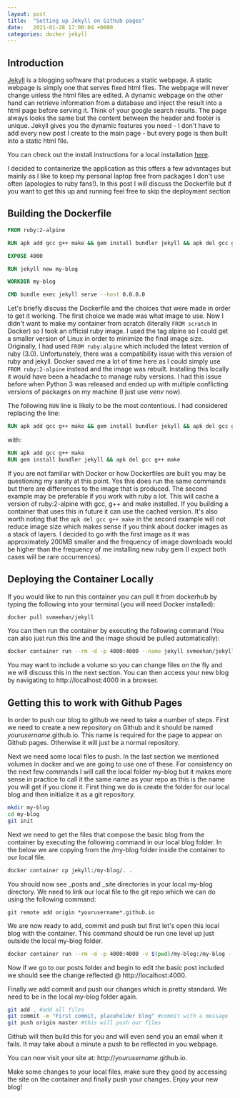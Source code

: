 ```yaml
---
layout: post
title:  "Setting up Jekyll on Github pages"
date:   2021-01-28 17:00:04 +0000
categories: docker jekyll
---
```

## Introduction

[Jekyll](https://jekyllrb.com) is a blogging software that produces a static webpage. A static webpage is simply one that serves fixed html files. The webpage will never change unless the html files are edited. A dynamic webpage on the other hand can retrieve information from a database and inject the result into a html page before serving it. Think of your google search results. The page always looks the same but the content between the header and footer is unique. Jekyll gives you the dynamic features you need - I don't have to add every new post I create to the main page - but every page is then built into a static html file.

You can check out the install instructions for a local installation [here](https://jekyllrb.com/docs/).

I decided to containerize the application as this offers a few advantages but mainly as I like to keep my personal laptop free from packages I don't use often (apologies to ruby fans!). In this post I will discuss the Dockerfile but if you want to get this up and running feel free to skip the deployment section

## Building the Dockerfile

``` dockerfile
FROM ruby:2-alpine

RUN apk add gcc g++ make && gem install bundler jekyll && apk del gcc g++ make

EXPOSE 4000

RUN jekyll new my-blog

WORKDIR my-blog

CMD bundle exec jekyll serve --host 0.0.0.0
```

Let's briefly discuss the Dockerfile and the choices that were made in order to get it working. The first choice we made was what image to use. Now I didn't want to make my container from scratch (literally `FROM scratch` in Docker) so I took an official ruby image. I used the tag alpine so I could get a smaller version of Linux in order to minimize the final image size.  Originally, I had used `FROM ruby:alpine` which included the latest version of ruby (3.0). Unfortunately, there was a compatibility issue with this version of ruby and jekyll. Docker saved me a lot of time here as I could simply use `FROM ruby:2-alpine` instead and the image was rebuilt. Installing this locally it would have been a headache to manage ruby versions. I had this issue before when Python 3 was released and ended up with multiple conflicting versions of packages on my machine (I just use *venv* now). 

The following  `RUN` line is likely to be the most contentious. I had considered replacing the line:

``` dockerfile
RUN apk add gcc g++ make && gem install bundler jekyll && apk del gcc g++ make
```
with:

``` dockerfile
RUN apk add gcc g++ make 
RUN gem install bundler jekyll && apk del gcc g++ make 
```

If you are not familiar with Docker or how Dockerfiles are built you may be questioning my sanity at this point. Yes this does run the same commands but there are differences to the image that is produced. The second example may be preferable if you work with ruby a lot. This will cache a version of ruby:2-alpine with gcc, g++ and make installed. If you building a container that uses this in future it can use the cached version. It's also worth noting that the `apk del gcc g++ make` in the second example will not reduce image size which makes sense if you think about docker images as a stack of layers. I decided to go with the first image as it was approximately 200MB smaller and the frequency of image downloads would be higher than the frequency of me installing new ruby gem (I expect both cases will be rare occurrences).

## Deploying the Container Locally

If you would like to run this container you can pull it from dockerhub by typing the following into your terminal (you will need Docker installed):

``` sh
docker pull svmeehan/jekyll
```

You can then run the container by executing the following command (You can also just run this line and the image should be pulled automatically):

``` sh
docker container run --rm -d -p 4000:4000 --name jekyll svmeehan/jekyll
```
You may want to include a volume so you can change files on the fly and we will discuss this in the next section. You can then access your new blog by navigating to http://localhost:4000 in a browser.

## Getting this to work with Github Pages

In order to push our blog to github we need to take a number of steps. First we need to create a new repository on Github and it should be named *yourusername*.github.io. This name is required for the page to appear on Github pages. Otherwise it will just be a normal repository.

Next we need some local files to push. In the last section we mentioned volumes in docker and we are going to use one of these. For consistency on the next few commands I will call the local folder my-blog but it makes more sense in practice to call it the same name as your repo as this is the name you will get if you clone it. First thing we do is create the folder for our local blog and then initialize it as a git repository.

``` sh
mkdir my-blog
cd my-blog
git init
```
Next we need to get the files that compose the basic blog from the container by executing the following command in our local blog folder. In the below we are copying from the /my-blog folder inside the container to our local file.

``` sh
docker container cp jekyll:/my-blog/. .
```

You should now see _posts and _site directories in your local my-blog directory. We need to link our local file to the git repo which we can do using the following command:

```
git remote add origin *yourusername*.github.io
```

We are now ready to add, commit and push but first let's open this local blog with the container. This command should be run one level up  just outside the local my-blog folder.

``` sh
docker container run --rm -d -p 4000:4000 -v $(pwd)/my-blog:/my-blog --name jekyll svmeehan/jekyll
```

Now if we go to our posts folder and begin to edit the basic post included we should see the change reflected @ http://localhost:4000.

Finally we add commit and push our changes which is pretty standard. We need to be in the local my-blog folder again.

``` sh
git add . #add all files
git commit -m "First commit, placeholder blog" #commit with a message
git push origin master #this will push our files
```

Github will then build this for you and will even send you an email when it fails. It may take about a minute a push to be reflected in you webpage.

You can now visit your site at: http://*yourusername*.github.io.

Make some changes to your local files, make sure they good by accessing the site on the container and finally push your changes. Enjoy your new blog!